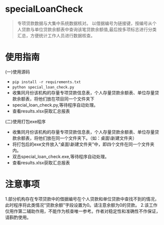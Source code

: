# specialLoanCheck
> 专项贷款数据与大集中系统数据核对。
以借据编号为链接键，按编号从个人贷款与单位贷款余额表中查询该笔贷款余额值,最后按多项标志进行分类汇总，方便统计工作人员进行数据核查。

# 使用指南
(一)使用源码
+ `pip install -r requirements.txt`
+ `python special_loan_check.py`
+  收集同月份该机构的存量专项贷款信息表，个人存量贷款余额表、单位存量贷款余额表，将他们放在项目同一个文件夹下
+ special_loan_check.py,等待程序自动处理。
+ 查看results.xlsx获取汇总报表
  
(二)使用打包exe程序
+ 收集同月份该机构的存量专项贷款信息表，个人存量贷款余额表、单位存量贷款余额表，将他们放在同一个文件夹下。（如：桌面\新建文件夹）
+ 将打包后的exe文件放入“桌面\新建文件夹”中，即四个文件在同一个文件夹内。
+ 双击special_loan_check.exe,等待程序自动处理。
+ 查看results.xlsx获取汇总报表

# 注意事项
1.部分机构存在专项贷款中的借据编号在个人贷款和单位贷款中查找不到的情况，此时程序将此类情况“贷款余额"字段设置为0。请注意余额为0的贷款。
2.该工作仅用作第二辅助作用，不能作为核查唯一参考。作者对稳定性和准确性不作保证，请斟酌使用。